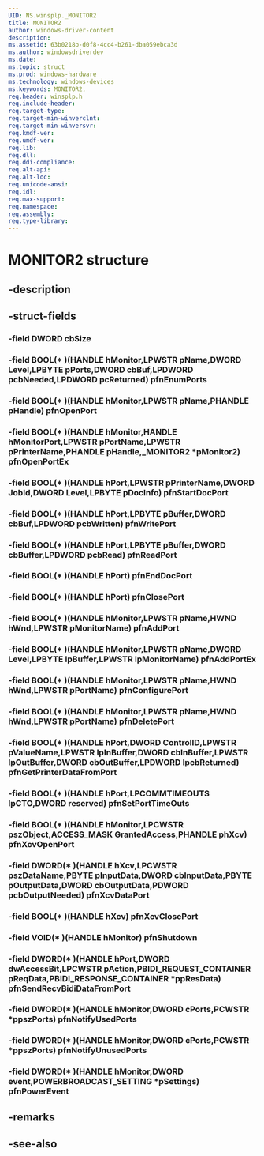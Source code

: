```yaml
---
UID: NS.winsplp._MONITOR2
title: MONITOR2
author: windows-driver-content
description: 
ms.assetid: 63b0218b-d0f8-4cc4-b261-dba059ebca3d
ms.author: windowsdriverdev
ms.date: 
ms.topic: struct
ms.prod: windows-hardware
ms.technology: windows-devices
ms.keywords: MONITOR2, 
req.header: winsplp.h
req.include-header:
req.target-type:
req.target-min-winverclnt:
req.target-min-winversvr:
req.kmdf-ver:
req.umdf-ver:
req.lib:
req.dll:
req.ddi-compliance:
req.alt-api:
req.alt-loc:
req.unicode-ansi:
req.idl:
req.max-support:
req.namespace:
req.assembly:
req.type-library:
---
```


# MONITOR2 structure

## -description



## -struct-fields

### -field DWORD cbSize			
 	
### -field BOOL(* )(HANDLE hMonitor,LPWSTR pName,DWORD Level,LPBYTE pPorts,DWORD cbBuf,LPDWORD pcbNeeded,LPDWORD pcReturned) pfnEnumPorts			
 	
### -field BOOL(* )(HANDLE hMonitor,LPWSTR pName,PHANDLE pHandle) pfnOpenPort			
 	
### -field BOOL(* )(HANDLE hMonitor,HANDLE hMonitorPort,LPWSTR pPortName,LPWSTR pPrinterName,PHANDLE pHandle,_MONITOR2 *pMonitor2) pfnOpenPortEx			
 	
### -field BOOL(* )(HANDLE hPort,LPWSTR pPrinterName,DWORD JobId,DWORD Level,LPBYTE pDocInfo) pfnStartDocPort			
 	
### -field BOOL(* )(HANDLE hPort,LPBYTE pBuffer,DWORD cbBuf,LPDWORD pcbWritten) pfnWritePort			
 	
### -field BOOL(* )(HANDLE hPort,LPBYTE pBuffer,DWORD cbBuffer,LPDWORD pcbRead) pfnReadPort			
 	
### -field BOOL(* )(HANDLE hPort) pfnEndDocPort			
 	
### -field BOOL(* )(HANDLE hPort) pfnClosePort			
 	
### -field BOOL(* )(HANDLE hMonitor,LPWSTR pName,HWND hWnd,LPWSTR pMonitorName) pfnAddPort			
 	
### -field BOOL(* )(HANDLE hMonitor,LPWSTR pName,DWORD Level,LPBYTE lpBuffer,LPWSTR lpMonitorName) pfnAddPortEx			
 	
### -field BOOL(* )(HANDLE hMonitor,LPWSTR pName,HWND hWnd,LPWSTR pPortName) pfnConfigurePort			
 	
### -field BOOL(* )(HANDLE hMonitor,LPWSTR pName,HWND hWnd,LPWSTR pPortName) pfnDeletePort			
 	
### -field BOOL(* )(HANDLE hPort,DWORD ControlID,LPWSTR pValueName,LPWSTR lpInBuffer,DWORD cbInBuffer,LPWSTR lpOutBuffer,DWORD cbOutBuffer,LPDWORD lpcbReturned) pfnGetPrinterDataFromPort			
 	
### -field BOOL(* )(HANDLE hPort,LPCOMMTIMEOUTS lpCTO,DWORD reserved) pfnSetPortTimeOuts			
 	
### -field BOOL(* )(HANDLE hMonitor,LPCWSTR pszObject,ACCESS_MASK GrantedAccess,PHANDLE phXcv) pfnXcvOpenPort			
 	
### -field DWORD(* )(HANDLE hXcv,LPCWSTR pszDataName,PBYTE pInputData,DWORD cbInputData,PBYTE pOutputData,DWORD cbOutputData,PDWORD pcbOutputNeeded) pfnXcvDataPort			
 	
### -field BOOL(* )(HANDLE hXcv) pfnXcvClosePort			
 	
### -field VOID(* )(HANDLE hMonitor) pfnShutdown			
 	
### -field DWORD(* )(HANDLE hPort,DWORD dwAccessBit,LPCWSTR pAction,PBIDI_REQUEST_CONTAINER pReqData,PBIDI_RESPONSE_CONTAINER *ppResData) pfnSendRecvBidiDataFromPort			
 	
### -field DWORD(* )(HANDLE hMonitor,DWORD cPorts,PCWSTR *ppszPorts) pfnNotifyUsedPorts			
 	
### -field DWORD(* )(HANDLE hMonitor,DWORD cPorts,PCWSTR *ppszPorts) pfnNotifyUnusedPorts			
 	
### -field DWORD(* )(HANDLE hMonitor,DWORD event,POWERBROADCAST_SETTING *pSettings) pfnPowerEvent			
 	
## -remarks

## -see-also